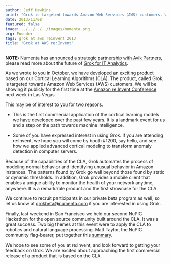 ```yaml
---
author: Jeff Hawkins
brief: "Grok is targeted towards Amazon Web Services (AWS) customers. We will be showing it publicly for the first time at the Amazon re:Invent conference next week in Las Vegas."
date: 2013/11/08
featured: false
image: ../../../../images/numenta.png
org: Founder
tags: grok at aws reinvent 2013
title: "Grok at AWS re:Invent"
---
```


**NOTE:** Numenta has [announced a strategic partnership with Avik Partners](/press/numenta-announces-licensing-of-grok-for-it-to-avik-partners.html),
please read more about the future of
[Grok for IT Analytics](http://grokstream.com).

As we wrote to you in October, we have developed an exciting product based on
our Cortical Learning Algorithms (CLA). The product, called Grok, is targeted
towards Amazon Web Services (AWS) customers. We will be showing it publicly for
the first time at the
[Amazon re:Invent Conference](http://reinvent.awsevents.com/)
next week in Las Vegas.

This may be of interest to you for two reasons.

* This is the first commercial application of the cortical learning models we
  have developed over the past few years. It is a landmark event for us and
  a step on the path towards machine intelligence.

* Some of you have expressed interest in using Grok. If you are attending
  re:Invent, we hope you will come by booth #1200, say hello, and see how we
  applied advanced cortical modeling to transform anomaly detection in computer
  servers.

Because of the capabilities of the CLA, Grok automates the process of
modeling normal behavior and identifying unusual behavior in Amazon
instances. The patterns found by Grok go well beyond those found by static
or dynamic thresholds. In addition, Grok provides a mobile client that
enables a unique ability to monitor the health of your network anytime,
anywhere. It is a remarkable product and the first showcase for the CLA.

We continue to recruit participants in our private beta program as well, so let
us know at <a href="mailto:grokbeta@numenta.com">grokbeta@numenta.com</a> if you
are interested in using Grok.

Finally, last weekend in San Francisco we held our second NuPIC Hackathon for
the open source community built around the CLA. It was a great
success. Two big themes at this event were to apply the CLA to robotics
and natural language processing. Matt Taylor, the NuPIC community
flag-bearer, put together this
<a href="http://numenta.org/blog/2013/11/06/2013-fall-hackathon-outcome.html">summary</a>.

We hope to see some of you at re:Invent, and look forward to getting your
feedback on Grok. We are excited about approaching the first commercial
release of a product that is based on the CLA.
